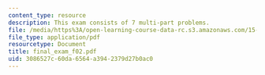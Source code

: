 ```yaml
---
content_type: resource
description: This exam consists of 7 multi-part problems.
file: /media/https%3A/open-learning-course-data-rc.s3.amazonaws.com/15-501-introduction-to-financial-and-managerial-accounting-spring-2004/3086527c60da6564a3942379d27b0ac0_final_exam_f02.pdf
file_type: application/pdf
resourcetype: Document
title: final_exam_f02.pdf
uid: 3086527c-60da-6564-a394-2379d27b0ac0
---
```

